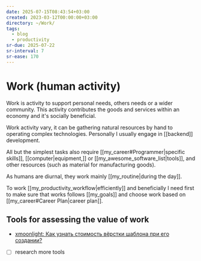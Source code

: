 ```yaml
---
date: 2025-07-15T08:43:54+03:00
created: 2023-03-12T00:00:00+03:00
directory: ~/Work/
tags:
  - blog
  - productivity
sr-due: 2025-07-22
sr-interval: 7
sr-ease: 170
---
```


# Work (human activity)

Work is activity to support personal needs, others needs or a wider community. This activity contributes the goods and services within an economy and it's socially beneficial.

Work activity vary, it can be gathering natural resources by hand to operating complex technologies. Personally I usually engage in [[backend]] development.

All but the simplest tasks also require [[my_career#Programmer|specific skills]], [[computer|equipment,]] or [[my_awesome_software_list|tools]], and other resources (such as material for manufacturing goods).

As humans are diurnal, they work mainly [[my_routine|during the day]].

To work [[my_productivity_workflow|efficiently]] and beneficially I need first to make sure that works follows [[my_goals]] and choose work based on [[my_career#Career Plan|career plan]].

## Tools for assessing the value of work

- [xmoonlight: Как узнать стоимость вёрстки шаблона при его создании?](https://sitecoder.blogspot.com/2017/05/website-template-price-calculation.html)
- [ ] research more tools
